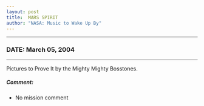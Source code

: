 ```yaml
---
layout: post
title:  MARS SPIRIT
author: "NASA: Music to Wake Up By"
---
```


----
### DATE: March 05, 2004
----
Pictures to Prove It by the Mighty Mighty Bosstones.

##### Comment:
* No mission comment
